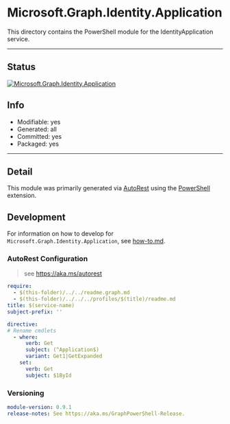 <!-- region Generated -->
# Microsoft.Graph.Identity.Application
This directory contains the PowerShell module for the IdentityApplication service.

---
## Status
[![Microsoft.Graph.Identity.Application](https://img.shields.io/powershellgallery/v/Microsoft.Graph.Identity.Application.svg?style=flat-square&label=Microsoft.Graph.Identity.Application "Microsoft.Graph.Identity.Application")](https://www.powershellgallery.com/packages/Microsoft.Graph.Identity.Application/)

## Info
- Modifiable: yes
- Generated: all
- Committed: yes
- Packaged: yes

---
## Detail
This module was primarily generated via [AutoRest](https://github.com/Azure/autorest) using the [PowerShell](https://github.com/Azure/autorest.powershell) extension.

## Development
For information on how to develop for `Microsoft.Graph.Identity.Application`, see [how-to.md](how-to.md).
<!-- endregion -->

### AutoRest Configuration

> see https://aka.ms/autorest

``` yaml
require:
  - $(this-folder)/../../readme.graph.md
  - $(this-folder)/../../../profiles/$(title)/readme.md
title: $(service-name)
subject-prefix: ''

directive:
# Rename cmdlets
  - where:
      verb: Get
      subject: (^Application$)
      variant: Get1|GetExpanded
    set:
      verb: Get
      subject: $1ById
```
### Versioning

``` yaml
module-version: 0.9.1
release-notes: See https://aka.ms/GraphPowerShell-Release.
```
